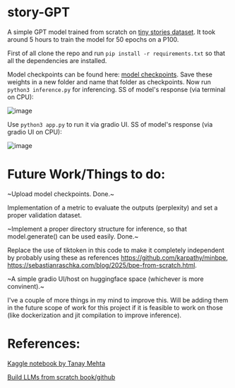 # story-GPT
A simple GPT model trained from scratch on [tiny stories dataset](https://huggingface.co/roneneldan/TinyStories-33M/tree/main). It took around 5 hours to train the model for 50 epochs on a P100.

First of all clone the repo and run ```pip install -r requirements.txt``` so that all the dependencies are installed.

Model checkpoints can be found here: [model checkpoints](https://huggingface.co/Sartc/storyGPT/tree/main). Save these weights in a new folder and name that folder as checkpoints. Now run ```python3 inference.py``` for inferencing.
SS of model's response (via terminal on CPU):

![image](https://github.com/user-attachments/assets/feb3f6fe-2813-4150-802b-8295ff814a61)

Use ```python3 app.py``` to run it via gradio UI. 
SS of model's response (via gradio UI on CPU):

![image](https://github.com/user-attachments/assets/95dde6bd-88f5-4991-a517-d651e6c208ef)

# Future Work/Things to do:

~Upload model checkpoints. Done.~

Implementation of a metric to evaluate the outputs (perplexity) and set a proper validation dataset.

~Implement a proper directory structure for inference, so that model.generate() can be used easily. Done.~

Replace the use of tiktoken in this code to make it completely independent by probably using these as references https://github.com/karpathy/minbpe, https://sebastianraschka.com/blog/2025/bpe-from-scratch.html.

~A simple gradio UI/host on huggingface space (whichever is more convinent).~

I've a couple of more things in my mind to improve this. Will be adding them in the future scope of work for this project if it is feasible to work on those (like dockerization and jit compilation to improve inference).

# References:

[Kaggle notebook by Tanay Mehta](https://www.kaggle.com/code/heyytanay/gpt-from-scratch-using-lightning-and-lance/notebook)

[Build LLMs from scratch book/github](https://github.com/rasbt/LLMs-from-scratch)
